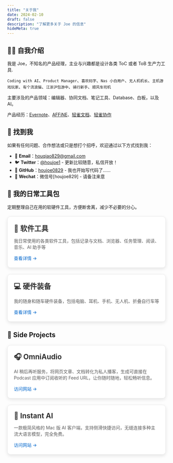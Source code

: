 ```yaml
---
title: "关于我"
date: 2024-02-10
draft: false
description: "了解更多关于 Joe 的信息"
hideMeta: true
---
```


## 👨‍💻 自我介绍

我是 Joe，不知名的产品经理，主业与兴趣都是设计各类 ToC 或者 ToB 生产力工具.

`Coding with AI`、`Product Manager`、`喜欢码字`、`Nas 小白用户`、`无人机机长`、`主机游戏玩家`、`有个流浪猫`、`江浙沪包游中`、`骑行新手`、`顺风车司机`

主要涉及的产品领域：编辑器、协同文档、笔记工具、Database、白板，以及 AI。

产品经历：[Evernote](https://evernote.com/)、[AFFiNE](https://affine.pro/)、[轻雀文档](https://qingque.cn/products/docs)、[轻雀协作](https://qingque.cn/practice)

## 📮 找到我

如果有任何问题、合作想法或只是想打个招呼，欢迎通过以下方式找到我：

- 📧 **Email**：[houqiao829@gmail.com](mailto:houqiao829@gmail.com)
- 🐦 **Twitter**：[@houjoe1](https://x.com/houjoe1) - 更新比较随意，私信开放！
- 🐙 **GitHub**：[houjoe0829](https://github.com/houjoe0829) -  我也开始写代码了……
- 💬 **Wechat**：微信号[houjoe829]  -  请备注来意

## 🔧 我的日常工具包

<p class="toolkit-description">定期整理自己在用的软硬件工具，方便断舍离，减少不必要的分心。</p>

<div class="toolkit-container">
  <a href="/posts/current-software-hardware-toolkit/" class="toolkit-card">
    <div class="card-content">
      <h3>📱 软件工具</h3>
      <p>我日常使用的各类软件工具，包括记录与文档、浏览器、任务管理、阅读、音乐、AI 助手等</p>
      <span class="read-more">查看详情 →</span>
    </div>
  </a>
  
  <a href="/posts/current-software-hardware-toolkit/#硬件部分" class="toolkit-card">
    <div class="card-content">
      <h3>💻 硬件装备</h3>
      <p>我的随身和随车硬件装备，包括电脑、耳机、手机、无人机、折叠自行车等</p>
      <span class="read-more">查看详情 →</span>
    </div>
  </a>
</div>

<style>
:root {
  --card-background: #fff;
  --border-color: #eaeaea;
  --text-color: #333;
  --shadow-color: rgba(0,0,0,0.1);
  --shadow-hover-color: rgba(0,0,0,0.15);
  --primary-color: #0066cc;
}

@media (prefers-color-scheme: dark) {
  :root {
    --card-background: #2d2d2d;
    --border-color: #444;
    --text-color: #e0e0e0;
    --shadow-color: rgba(0,0,0,0.3);
    --shadow-hover-color: rgba(0,0,0,0.4);
    --primary-color: #5c9eff;
  }
}

.toolkit-container, .projects-container {
  display: flex;
  flex-wrap: wrap;
  gap: 20px;
  margin: 20px 0;
}

.toolkit-card {
  flex: 1;
  min-width: 250px;
  border-radius: 10px;
  overflow: hidden;
  box-shadow: 0 4px 12px var(--shadow-color);
  transition: all 0.3s ease;
  text-decoration: none;
  color: var(--text-color);
  background-color: var(--card-background);
  border: 1px solid var(--border-color);
}

.toolkit-card:hover {
  transform: translateY(-5px);
  box-shadow: 0 10px 20px var(--shadow-hover-color);
}

.card-content {
  padding: 20px;
}

.card-content h3 {
  margin-top: 0;
  margin-bottom: 10px;
  font-size: 1.4rem;
  color: var(--text-color);
}

.card-content p {
  margin-bottom: 15px;
  opacity: 0.8;
  color: var(--text-color);
}

.read-more {
  display: inline-block;
  font-weight: 500;
  color: var(--primary-color);
}

@media (max-width: 650px) {
  .toolkit-card {
    flex: 100%;
  }
}
</style>


## 🌟 Side Projects

<div class="projects-container">
  <a href="https://omniaudio.info/" class="toolkit-card project-card">
    <div class="card-content">
      <h3>🎧 OmniAudio</h3>
      <p>AI 稍后再听服务，将网页文章、文档转化为私人播客，生成可直接在 Podcast 应用中订阅收听的 Feed URL，让你随时随地，轻松畅听信息。</p>
      <span class="read-more">访问网站 →</span>
    </div>
  </a>
  
  <a href="https://instantai.houjoe.me/" class="toolkit-card project-card">
    <div class="card-content">
      <h3>🤖 Instant AI</h3>
      <p>一款极简风格的 Mac 版 AI 客户端，支持侧滑快捷访问，无缝连接多种主流大语言模型，完全免费。</p>
      <span class="read-more">访问网站 →</span>
    </div>
  </a>
</div>


